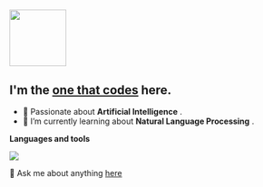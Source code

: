 # <img src="https://i.pinimg.com/originals/00/4b/17/004b173f6e3d6843df10114e087f30a8.gif" width="100" height="100" /> 
## I'm the [one that codes](http://linkedin.com/in/ajaykrishnaanandhan) here. 

  - 🎀 Passionate about __Artificial Intelligence__  .
  - 🌱 I’m currently learning about __Natural Language Processing__ .

**Languages and tools**  

<img align="center" src="https://github-readme-stats.vercel.app/api/top-langs/?username=kodosuke&layout=compact&theme=material-palenight&hide=jupyter%20notebook" />

💬 Ask me about anything [here](https://github.com/kodosuke/kodosuke/issues)
